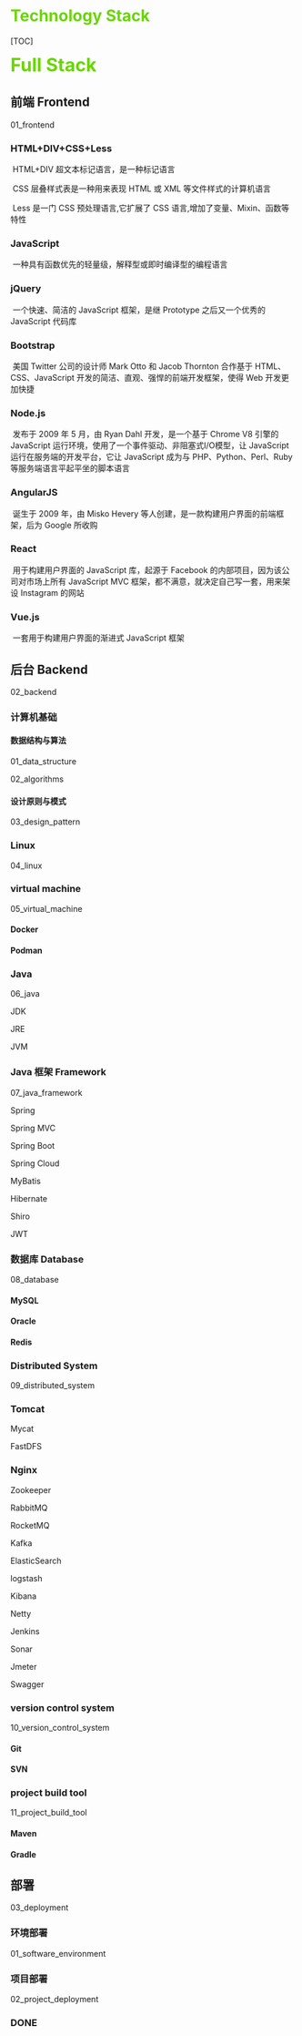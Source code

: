 # <font color=#69D600>Technology Stack</font>

[TOC]

<font color=#69D600 size=6>**Full Stack**</font>



## 前端 Frontend

01_frontend

### HTML+DIV+CSS+Less

​		HTML+DIV 超文本标记语言，是一种标记语言

​		CSS 层叠样式表是一种用来表现 HTML 或 XML 等文件样式的计算机语言

​		Less 是一门 CSS 预处理语言,它扩展了 CSS 语言,增加了变量、Mixin、函数等特性

### JavaScript

​		一种具有函数优先的轻量级，解释型或即时编译型的编程语言

### jQuery

​		一个快速、简洁的 JavaScript 框架，是继 Prototype 之后又一个优秀的 JavaScript 代码库

### Bootstrap

​		美国 Twitter 公司的设计师 Mark Otto 和 Jacob Thornton 合作基于 HTML、CSS、JavaScript 开发的简洁、直观、强悍的前端开发框架，使得 Web 开发更加快捷

### Node.js

​		发布于 2009 年 5 月，由 Ryan Dahl 开发，是一个基于 Chrome V8 引擎的 JavaScript 运行环境，使用了一个事件驱动、非阻塞式I/O模型，让 JavaScript 运行在服务端的开发平台，它让 JavaScript 成为与 PHP、Python、Perl、Ruby 等服务端语言平起平坐的脚本语言

### AngularJS

​		诞生于 2009 年，由 Misko Hevery 等人创建，是一款构建用户界面的前端框架，后为 Google 所收购

### React

​		用于构建用户界面的 JavaScript 库，起源于 Facebook 的内部项目，因为该公司对市场上所有 JavaScript MVC 框架，都不满意，就决定自己写一套，用来架设 Instagram 的网站

### Vue.js

​		一套用于构建用户界面的渐进式 JavaScript 框架



## 后台 Backend

02_backend

### 计算机基础



#### 数据结构与算法

01_data_structure

02_algorithms



#### 设计原则与模式

03_design_pattern



### Linux

04_linux



### virtual machine

05_virtual_machine

#### Docker

#### Podman





### Java

06_java

JDK

JRE

JVM



### Java 框架 Framework

07_java_framework

Spring

Spring MVC

Spring Boot

Spring Cloud

MyBatis

Hibernate

Shiro

JWT



### 数据库 Database

08_database

#### MySQL

#### Oracle

#### Redis



### Distributed System

09_distributed_system

### Tomcat

Mycat

FastDFS

### Nginx

Zookeeper

RabbitMQ

RocketMQ

Kafka

ElasticSearch

logstash

Kibana

Netty

Jenkins

Sonar

Jmeter

Swagger



### version control system

10_version_control_system

#### Git

#### SVN



### project build tool

11_project_build_tool

#### Maven

#### Gradle





## 部署

03_deployment



### 环境部署

01_software_environment



### 项目部署

02_project_deployment





### DONE